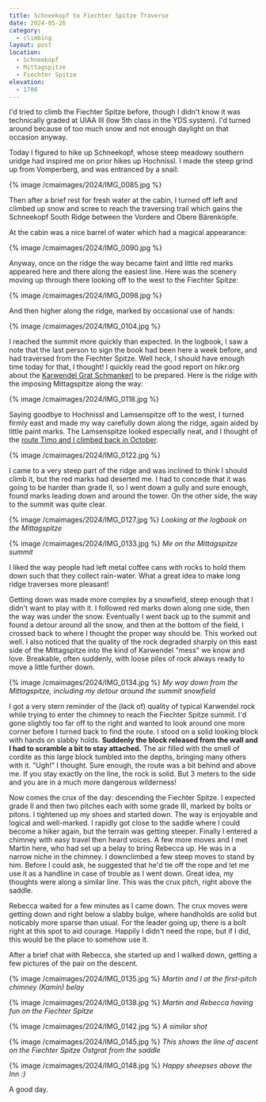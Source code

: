 ```yaml
---
title: Schneekopf to Fiechter Spitze Traverse
date: 2024-05-26
category:
  - climbing
layout: post
location:
  - Schneekopf
  - Mittagspitze
  - Fiechter Spitze
elevation:
  - 1700
---
```


I'd tried to climb the Fiechter Spitze before, though I didn't know it was
technically graded at UIAA III (low 5th class in the YDS system). I'd turned
around because of too much snow and not enough daylight on that occasion
anyway.

Today I figured to hike up Schneekopf, whose steep meadowy southern uridge
had inspired me on prior hikes up Hochnissl. I made the steep grind up from
Vomperberg, and was entranced by a snail:

{% image /cmaimages/2024/IMG_0085.jpg %}

Then after a brief rest for fresh water at the cabin, I turned
off left and climbed up snow and scree to reach the traversing trail
which gains the Schneekopf South Ridge between the Vordere and Obere
Bärenköpfe.

At the cabin was a nice barrel of water which had a magical appearance:

{% image /cmaimages/2024/IMG_0090.jpg %}

Anyway, once on the ridge the way became faint and little red marks appeared here
and there along the easiest line. Here was the scenery moving up through
there looking off to the west to the Fiechter Spitze:

{% image /cmaimages/2024/IMG_0098.jpg %}

And then higher along the ridge, marked by occasional use of hands:

{% image /cmaimages/2024/IMG_0104.jpg %}

I reached the summit more quickly than expected. In the logbook, I saw a note
that the last person to sign the book had been here a week before, and had
traversed from the Fiechter Spitze. Well heck, I should have enough time
today for that, I thought! I quickly read the good report on hikr.org
about the [Karwendel Grat Schmankerl](https://www.hikr.org/tour/post23087.html) to be prepared.
Here is the ridge with the imposing Mittagspitze
along the way:

{% image /cmaimages/2024/IMG_0118.jpg %}

Saying goodbye to Hochnissl and Lamsenspitze off to the west, I turned firmly
east and made my way carefully down along the ridge, again aided by little
paint marks. The Lamsenspitze looked especially neat, and I thought of the
[route Timo and I climbed back in October](/cma/2023/lamsenspitze.html).

{% image /cmaimages/2024/IMG_0122.jpg %}

I came to a very steep part of the ridge and was inclined to think I should
climb it, but the red marks had deserted me. I had to concede that it was
going to be harder than grade II, so I went down a gully and sure enough,
found marks leading down and around the tower. On the other side, the way
to the summit was quite clear.

{% image /cmaimages/2024/IMG_0127.jpg %}
*Looking at the logbook on the Mittagspitze*

{% image /cmaimages/2024/IMG_0133.jpg %}
*Me on the Mittagspitze summit*

I liked the way people had left metal coffee cans with rocks to hold them
down such that they collect rain-water. What a great idea to make long
ridge traverses more pleasant!

Getting down was made more complex by a snowfield, steep enough that I didn't
want to play with it. I followed red marks down along one side, then the
way was under the snow. Eventually I went back up to the summit and found
a detour around all the snow, and then at the bottom of the field, I crossed
back to where I thought the proper way should be. This worked out well.
I also noticed that the quality of the rock degraded sharply on this east
side of the Mittagspitze into the kind of Karwendel "mess" we know and
love. Breakable, often suddenly, with loose piles of rock always ready to
move a little further down.

{% image /cmaimages/2024/IMG_0134.jpg %}
*My way down from the Mittagspitze, including my detour around the summit
snowfield*

I got a very stern reminder of the (lack of) quality of typical Karwendel
rock while trying to enter the chimney to reach the Fiechter Spitze summit.
I'd gone slightly too far off to the right and wanted to look around one
more corner before I turned back to find the route. I stood on a solid looking
block with hands on slabby holds. **Suddenly the block released from the wall
and I had to scramble a bit to stay attached.** The air filled with the
smell of cordite as this large block tumbled into the depths, bringing many
others with it. "Ugh!" I thought. Sure enough, the route was a bit behind
and above me. If you stay exactly on the line, the rock is solid. But 3
meters to the side and you are in a much more dangerous wilderness!

Now comes the crux of the day: descending the Fiechter Spitze. I expected
grade II and then two pitches each with some grade III, marked by bolts or
pitons. I tightened up my shoes and started down. The way is enjoyable and
logical and well-marked. I rapidly got close to the saddle where I could
become a hiker again, but the terrain was getting steeper. Finally I
entered a chimney with easy travel then heard voices. A few more moves and
I met Martin here, who had set up a belay to bring Rebecca up. He was
in a narrow niche in the chimney. I downclimbed a few steep moves to stand
by him. Before I could ask, he suggested that he'd tie off the rope and
let me use it as a handline in case of trouble as I went down. Great idea,
my thoughts were along a similar line. This was the crux pitch, right
above the saddle.

Rebecca waited for a few minutes as I came down. The crux moves were
getting down and right below a slabby bulge, where handholds are solid
but noticably more sparse than usual. For the leader going up, there is
a bolt right at this spot to aid courage. Happily I didn't need the rope,
but if I did, this would be the place to somehow use it.

After a brief chat with Rebecca, she started up and I walked down, getting
a few pictures of the pair on the descent.

{% image /cmaimages/2024/IMG_0135.jpg %}
*Martin and I at the first-pitch chimney (Kamin) belay*

{% image /cmaimages/2024/IMG_0138.jpg %}
*Martin and Rebecca having fun on the Fiechter Spitze*

{% image /cmaimages/2024/IMG_0142.jpg %}
*A similar shot*

{% image /cmaimages/2024/IMG_0145.jpg %}
*This shows the line of ascent on the Fiechter Spitze Ostgrat from the
saddle*

{% image /cmaimages/2024/IMG_0148.jpg %}
*Happy sheepses above the Inn :)*

A good day.

